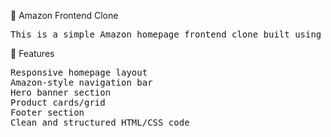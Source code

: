 🛒 Amazon Frontend Clone
<pre>
This is a simple Amazon homepage frontend clone built using only HTML and CSS. The project focuses on recreating the visual layout of Amazon’s website, including the header, navigation bar, banner, and product sections.
</pre>

📌 Features
<pre>
Responsive homepage layout
Amazon-style navigation bar
Hero banner section
Product cards/grid
Footer section
Clean and structured HTML/CSS code
</pre>
